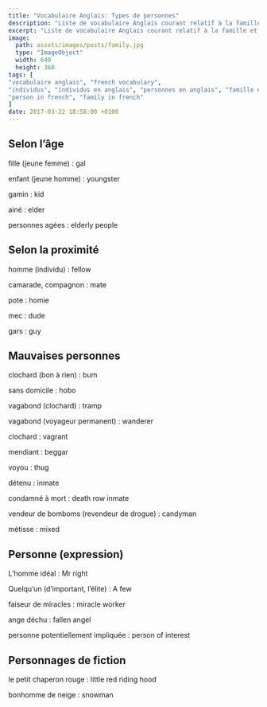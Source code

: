 ```yaml
---
title: "Vocabulaire Anglais: Types de personnes"
description: "Liste de vocabulaire Anglais courant relatif à la famille et aux différents types de personnes."
excerpt: "Liste de vocabulaire Anglais courant relatif à la famille et aux différents types de personnes."
image:
  path: assets/images/posts/family.jpg
  type: "ImageObject"
  width: 640
  height: 360
tags: [
"vocabulaire anglais", "french vocabulary",
"individus", "individus en anglais", "personnes en anglais", "famille en anglais",
"person in french", "family in french"
]
date: 2017-03-22 18:58:00 +0100
---
```


## Selon l’âge

fille (jeune femme)
: gal

enfant (jeune homme)
: youngster

gamin
: kid

ainé
: elder

personnes agées
: elderly people


## Selon la proximité

homme (individu)
: fellow

camarade, compagnon
: mate

pote
: homie

mec
: dude

gars
: guy


## Mauvaises personnes

clochard (bon à rien)
: bum

sans domicile
: hobo

vagabond (clochard)
: tramp

vagabond (voyageur permanent)
: wanderer

clochard
: vagrant

mendiant
: beggar

voyou
: thug

détenu
: inmate

condamné à mort
: death row inmate

vendeur de bomboms (revendeur de drogue)
: candyman

métisse
: mixed


## Personne (expression)

L’homme idéal
: Mr right

Quelqu’un (d’important, l’élite)
: A few

faiseur de miracles
: miracle worker

ange déchu
: fallen angel

personne potentiellement impliquée
: person of interest


## Personnages de fiction

le petit chaperon rouge
: little red riding hood

bonhomme de neige
: snowman
